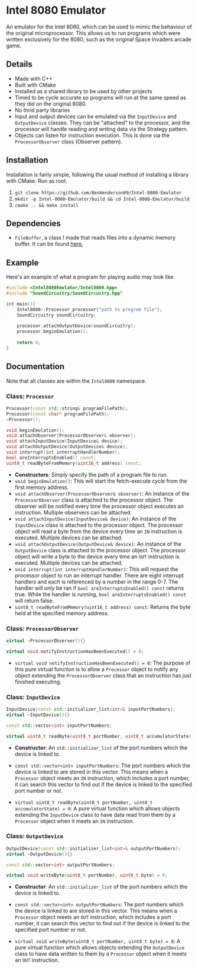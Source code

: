 # Intel 8080 Emulator
An emulator for the Intel 8080, which can be used to mimic the behaviour of the original microprocessor.
This allows us to run programs which were written exclusively for the 8080, such as the original
Space Invaders arcade game.

## Details
- Made with C++
- Built with CMake
- Installed as a shared library to be used by other projects
- Timed to be cycle accurate so programs will run at the same speed as they did on the original 8080.
- No thrid party libraries
- Input and output devices can be emulated via the `InputDevice` and `OutputDevice` classes. They can be "attached"
 to the processor, and the processor will handle reading and writing data via the Strategy pattern.
- Objects can listen for instruction execution. This is done via the `ProcessorObserver` class (Observer pattern).
 
## Installation
Installation is fairly simple, following the usual method of installing a library with CMake. Run as root.
1. `git clone https://github.com/BenHenderson09/Intel-8080-Emulator`
2. `mkdir -p Intel-8080-Emulator/build && cd Intel-8080-Emulator/build`
3. `cmake .. && make install`
 
## Dependencies
- `FileBuffer`, a class I made that reads files into a dynamic memory buffer. It can be found [here.](https://github.com/BenHenderson09/FileBuffer)
## Example
Here's an example of what a program for playing audio may look like.

```C++
#include <Intel8080Emulator/Intel8080.hpp>
#include "SoundCircuitry/SoundCircuitry.hpp"

int main(){
    Intel8080::Processor processor{"path to program file"};
    SoundCircuitry soundCircuitry;
    
    processor.attachOutputDevice(soundCircuitry);
    processor.beginEmulation();
    
    return 0;
}
```
 
## Documentation
Note that all classes are within the `Intel8080` namespace.
 
### Class: `Processor`
```C++
Processor(const std::string& programFilePath);
Processor(const char* programFilePath);
~Processor();

void beginEmulation();
void attachObserver(ProcessorObserver& observer);
void attachInputDevice(InputDevice& device);
void attachOutputDevice(OutputDevice& device);
void interrupt(int interruptHandlerNumber);
bool areInterruptsEnabled() const;
uint8_t readByteFromMemory(uint16_t address) const;
```

- **Constructors**: Simply specify the path of a program file to run.
- `void beginEmulation()`: This will start the fetch-execute cycle from the first memory address.
- `void attachObserver(ProcessorObserver& observer)`: An instance of the `ProcessorObserver`
class is attached to the processor object. The observer will be notified every time the processor
object executes an instruction. Multiple observers can be attached.
- `void attachInputDevice(InputDevice& device)`: An instance of the `InputDevice` class is
attached to the processor object. The processor object will read a byte from the device every time
an `IN` instruction is executed. Multiple devices can be attached.
- `void attachOutputDevice(OutputDevice& device)`: An instance of the `OutputDevice` class is
attached to the processor object. The processor object will write a byte to the device
every time an `OUT` instruction is executed. Multiple devices can be attached.
- `void interrupt(int interruptHandlerNumber)`: This will request the processor object to run
an interrupt handler. There are eight interrupt handlers and each is referenced by a number in
the range 0-7. The handler will only be ran if `bool areInterruptsEnabled() const` returns true.
While the handler is running, `bool areInterruptsEnabled() const` will return false.
- `uint8_t readByteFromMemory(uint16_t address) const`: Returns the byte held at the
specified memory address.

### Class: `ProcessorObserver`
```C++
virtual ~ProcessorObserver(){}

virtual void notifyInstructionHasBeenExecuted() = 0;
```

- `virtual void notifyInstructionHasBeenExecuted() = 0`: The purpose of this pure virtual
function is to allow a `Processor` object to notify any object extending the `ProcessorObserver`
class that an instruction has just finished executing.

### Class: `InputDevice`
```C++
InputDevice(const std::initializer_list<int>& inputPortNumbers);
virtual ~InputDevice(){}

const std::vector<int> inputPortNumbers;

virtual uint8_t readByte(uint8_t portNumber, uint8_t accumulatorState) = 0;
```

- **Constructor**: An `std::initializer_list` of the port numbers which the device is linked
to.

- `const std::vector<int> inputPortNumbers`: The port numbers which the device is linked to
are stored in this vector. This means when a `Processor` object meets an `IN` instruction,
which includes a port number, it can search this vector to find out if the device is linked to
the specified port number or not.

- `virtual uint8_t readByte(uint8_t portNumber, uint8_t accumulatorState) = 0`: A pure virtual
function which allows objects extending the `InputDevice` class
to have data read from them by a `Processor` object when it meets an `IN` instruction.

### Class: `OutputDevice`
```C++
OutputDevice(const std::initializer_list<int>& outputPortNumbers);
virtual ~OutputDevice(){}

const std::vector<int> outputPortNumbers;

virtual void writeByte(uint8_t portNumber, uint8_t byte) = 0;
```

- **Constructor**: An `std::initializer_list` of the port numbers which the device is linked
to.

- `const std::vector<int> outputPortNumbers`: The port numbers which the device is linked to
are stored in this vector. This means when a `Processor` object meets an `OUT` instruction,
which includes a port number, it can search this vector to find out if the device is linked to
the specified port number or not.

- `virtual void writeByte(uint8_t portNumber, uint8_t byte) = 0`: A pure virtual
function which allows objects extending the `OutputDevice` class
to have data written to them by a `Processor` object when it meets an `OUT` instruction.